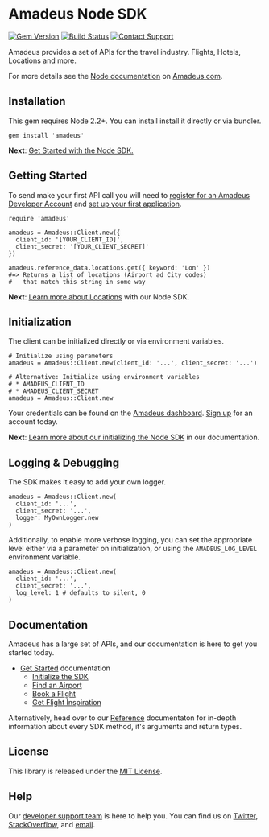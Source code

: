 # Amadeus Node SDK

[![Gem Version](http://img.shields.io/gem/v/amadeus-node.svg)][gem]
[![Build Status](http://img.shields.io/travis/amadeus-node.svg)][travis]
[![Contact Support](https://img.shields.io/badge/contact-support-blue.svg)][support]

Amadeus provides a set of APIs for the travel industry. Flights, Hotels, Locations and more.

For more details see the [Node documentation](https://developer.amadeus.com/docs/node) on [Amadeus.com](https://developer.amadeus.com).

## Installation

This gem requires Node 2.2+. You can install install it directly or via bundler.

```node
gem install 'amadeus'
```

__Next__: [Get Started with the Node SDK.](https://developer.amadeus.com/docs/node/get_started/initialize)

## Getting Started

To send make your first API call you will need to [register for an Amadeus Developer Account](https://developer.amadeus.com/register) and [set up your first application](https://dashboard.developer.amadeus.com/applications).

```node
require 'amadeus'

amadeus = Amadeus::Client.new({
  client_id: '[YOUR_CLIENT_ID]',
  client_secret: '[YOUR_CLIENT_SECRET]'
})

amadeus.reference_data.locations.get({ keyword: 'Lon' })
#=> Returns a list of locations (Airport ad City codes)
#   that match this string in some way
```

__Next__: [Learn more about Locations](https://developer.amadeus.com/docs/node/get_started/locations) with our Node SDK.

## Initialization

The client can be initialized directly or via environment variables.

```node
# Initialize using parameters
amadeus = Amadeus::Client.new(client_id: '...', client_secret: '...')

# Alternative: Initialize using environment variables
# * AMADEUS_CLIENT_ID
# * AMADEUS_CLIENT_SECRET
amadeus = Amadeus::Client.new
```

Your credentials can be found on the [Amadeus dashboard](https://dashboard.developer.amadeus.com/client_ids). [Sign up](https://developer.amadeus.com/register) for an account today.

__Next__: [Learn more about our initializing the Node SDK](https://developer.amadeus.com/docs/node/get_started_initialize) in our documentation.

## Logging & Debugging

The SDK makes it easy to add your own logger.

```node
amadeus = Amadeus::Client.new(
  client_id: '...',
  client_secret: '...',
  logger: MyOwnLogger.new
)
```

Additionally, to enable more verbose logging, you can set the appropriate level either via a parameter on initialization, or using the `AMADEUS_LOG_LEVEL` environment variable.

```node
amadeus = Amadeus::Client.new(
  client_id: '...',
  client_secret: '...',
  log_level: 1 # defaults to silent, 0
)
```

## Documentation

Amadeus has a large set of APIs, and our documentation is here to get you started today.

* [Get Started](https://developer.amadeus.com/docs/node/get_started) documentation
  * [Initialize the SDK](https://developer.amadeus.com/docs/node/get_started/initialize)
  * [Find an Airport](https://developer.amadeus.com/docs/node/get_started/find_an_airport)
  * [Book a Flight](https://developer.amadeus.com/docs/node/get_started/book_a_flight)
  * [Get Flight Inspiration](https://developer.amadeus.com/docs/node/get_started/get_flight_inspiration)

Alternatively, head over to our [Reference](https://developer.amadeus.com/docs/node/reference) documentaton for in-depth information about every SDK method, it's arguments and return types.

## License

This library is released under the [MIT License](LICENSE).

## Help

Our [developer support team](https://developer.amadeus.com/developers) is here to help you. You can find us on [Twitter](#), [StackOverflow](#), and [email](#).

[gem]: https://nodegems.org/gems/amadeus-node
[travis]: http://travis-ci.org/amadeus-node
[support]: http://developer.amadeus.com/support
